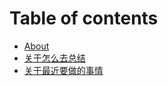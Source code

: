 # Table of contents

* [About](README.md)
* [关于怎么去总结](<README (1).md>)
* [关于最近要做的事情](guan-yu-zui-jin-yao-zuo-de-shi-qing.md)
